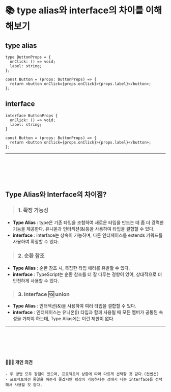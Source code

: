 # 📚 type alias와 interface의 차이를 이해해보기

## type alias

```tsx
type ButtonProps = {
  onClick: () => void;
  label: string;
};

const Button = (props: ButtonProps) => {
  return <button onClick={props.onClick}>{props.label}</button>;
};
```

## interface

```tsx
interface ButtonProps {
  onClick: () => void;
  label: string;
}

const Button = (props: ButtonProps) => {
  return <button onClick={props.onClick}>{props.label}</button>;
};
```

---

<br/>
<br/>
<br/>
<br/>

## Type Alias와 Interface의 차이점?

> ### 1. 확장 가능성

- **Type Alias** : type은 기존 타입을 조합하여 새로운 타입을 만드는 데 좀 더 강력한 기능을 제공한다. 유니온과 인터섹션(&)등을 사용하여 타입을 결합할 수 있다.
- **interface** : interface는 상속이 가능하며, 다른 인터페이스를 extends 키워드를 사용하여 확장할 수 있다.

> ### 2. 순환 참조

- **Type Alias** : 순환 참조 시, 복잡한 타입 에러를 유발할 수 있다.
- **interface** : TypeScript는 순환 참조를 더 잘 다루는 경향이 있어, 상대적으로 더 안전하게 사용할 수 있다.

> ### 3. interface 🆚 union

- **Type Alias** : 인터섹션(&)을 사용하여 여러 타입을 결합할 수 있다.
- **interface** : 인터페이스는 유니온(|) 타입과 함께 사용될 때 모든 멤버가 공통된 속성을 가져야 하는데, Type Alias에는 이런 제한이 없다.

---

<br/>
<br/>
<br/>
<br/>

#### 🙋🏻‍♀️ 개인 의견

```
- 두 방법 모두 장점이 있으며, 프로젝트와 상황에 따라 다르게 선택할 것 같다.(컨벤션)
- 프로젝트에선 통일을 하는게 좋겠지만 확장이 가능하다는 점에서 나는 interface를 선택해서 사용할 것 같다.
```
